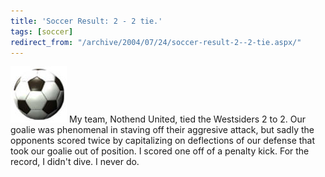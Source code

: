 ```yaml
---
title: 'Soccer Result: 2 - 2 tie.'
tags: [soccer]
redirect_from: "/archive/2004/07/24/soccer-result-2--2-tie.aspx/"
---
```


![Soccer ball](/images/soccerball.jpg) My team, Nothend United, tied the
Westsiders 2 to 2. Our goalie was phenomenal in staving off their
aggresive attack, but sadly the opponents scored twice by capitalizing
on deflections of our defense that took our goalie out of position. I
scored one off of a penalty kick. For the record, I didn't dive. I never
do.

